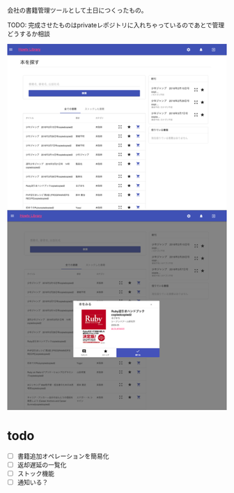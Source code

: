 会社の書籍管理ツールとして土日につくったもの。

TODO: 完成させたものはprivateレポジトリに入れちゃっているのであとで管理どうするか相談


![index](./images/index.png)
![borrow](./images/borrow.png)


# todo

- [ ] 書籍追加オペレーションを簡易化
- [ ] 返却遅延の一覧化
- [ ] ストック機能
- [ ] 通知いる？
